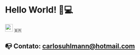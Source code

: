 <h1>
  Hello World!
  🤘💻
</h1>  

<img style="margin: 0 auto" src="https://https://github.com/carlosuhlmann/carlosuhlmann/blob/master/brazil.gif" height="25"> :brazil:
  
  
## :mailbox_with_no_mail: Contato: carlosuhlmann@hotmail.com



<!---
## GitHub Status:
![github stats](https://github-readme-stats.vercel.app/api?username=carlosuhlmann&show_icons=true)
## Top Languages Card:
[![Top Langs](https://github-readme-stats.vercel.app/api/top-langs/?username=carlosuhlmann)](https://github.com/carlosuhlmann/github-readme-stats)
-->






